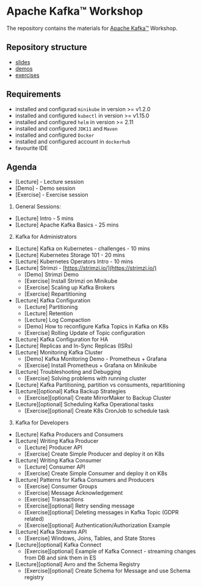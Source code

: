 # Apache Kafka™ Workshop

The repository contains the materials for [Apache Kafka™](https://kafka.apache.org/) Workshop.

## Repository structure

- [slides](presentation)
- [demos](demos)
- [exercises](exercises)

## Requirements

- installed and configurad `minikube` in version >= v1.2.0
- installed and configured `kubectl` in version >= v1.15.0
- installed and configured `helm` in version >= 2.11
- installed and configured `JDK11` and `Maven`
- installed and configured `Docker`
- installed and configured account in `dockerhub`
- favourite IDE

## Agenda

- [Lecture] - Lecture session
- [Demo] - Demo session
- [Exercise] - Exercise session

1. General Sessions:

- [Lecture] Intro - 5 mins
- [Lecture] Apache Kafka Basics - 25 mins

2. Kafka for Administrators

- [Lecture] Kafka on Kubernetes - challenges - 10 mins
- [Lecture] Kubernetes Storage 101 - 20 mins
- [Lecture] Kubernetes Operators Intro - 10 mins
- [Lecture] Strimzi - [https://strimzi.io/](https://strimzi.io/)
  - [Demo] Strimzi Demo
  - [Exercise] Install Strimzi on Minikube
  - [Exercise] Scaling up Kafka Brokers
  - [Exercise] Repartitioning
- [Lecture] Kafka Configuration
  - [Lecture] Partitioning
  - [Lecture] Retention
  - [Lecture] Log Compaction
  - [Demo] How to reconfigure Kafka Topics in Kafka on K8s
  - [Exercise] Rolling Update of Topic configuration
- [Lecture] Kafka Configuration for HA
- [Lecture] Replicas and In-Sync Replicas (ISRs)
- [Lecture] Monitoring Kafka Cluster
  - [Demo] Kafka Monitoring Demo - Prometheus + Grafana
  - [Exercise] Install Prometheus + Grafana on Minikube
- [Lecture] Troubleshooting and Debugging
  - [Exercise] Solving problems with running cluster
- [Lecture] Kafka Partitioning, partition vs consuments, repartitioning
- [Lecture][optional] Kafka Backup Strategies
  - [Exercise][optional] Create MirrorMaker to Backup Cluster
- [Lecture][optional] Scheduling Kafka Operational tasks
  - [Exercise][optional] Create K8s CronJob to schedule task

3. Kafka for Developers

- [Lecture] Kafka Producers and Consumers
- [Lecture] Writing Kafka Producer
  - [Lecture] Producer API
  - [Exercise] Create Simple Producer and deploy it on K8s
- [Lecture] Writing Kafka Consumer
  - [Lecture] Consumer API
  - [Exercise] Create Simple Consumer and deploy it on K8s
- [Lecture] Patterns for Kafka Consumers and Producers
  - [Exercise] Consumer Groups
  - [Exercise] Message Acknowledgement
  - [Exercise] Transactions
  - [Exercise][optional] Retry sending message
  - [Exercise][optional] Deleting messages in Kafka Topic (GDPR related)
  - [Exercise][optional] Authentication/Authorization Example
- [Lecture] Kafka Streams API
  - [Exercise] Windows, Joins, Tables, and State Stores
- [Lecture][optional] Kafka Connect
  - [Exercise][optional] Example of Kafka Connect - streaming changes from DB and sink them in ES
- [Lecture][optional] Avro and the Schema Registry
  - [Exercise][optional] Create Schema for Message and use Schema registry
